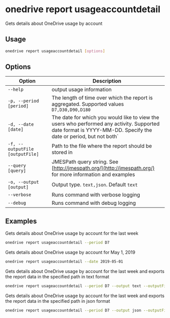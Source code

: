 # onedrive report usageaccountdetail

Gets details about OneDrive usage by account

## Usage

```sh
onedrive report usageaccountdetail [options]
```

## Options

Option|Description
------|-----------
`--help`|output usage information
`-p, --period [period]`|The length of time over which the report is aggregated. Supported values `D7,D30,D90,D180`
`-d, --date [date]`|The date for which you would like to view the users who performed any activity. Supported date format is YYYY-MM-DD. Specify the date or period, but not both`
`-f, --outputFile [outputFile]`|Path to the file where the report should be stored in
`--query [query]`|JMESPath query string. See [http://jmespath.org/](http://jmespath.org/) for more information and examples
`-o, --output [output]`|Output type. `text,json`. Default `text`
`--verbose`|Runs command with verbose logging
`--debug`|Runs command with debug logging

## Examples

Gets details about OneDrive usage by account for the last week

```sh
onedrive report usageaccountdetail --period D7
```

Gets details about OneDrive usage by account for May 1, 2019

```sh
onedrive report usageaccountdetail --date 2019-05-01
```

Gets details about OneDrive usage by account for the last week and exports the report data in the specified path in text format

```sh
onedrive report usageaccountdetail --period D7 --output text --outputFile 'onedriveusageaccountdetail.txt'
```

Gets details about OneDrive usage by account for the last week and exports the report data in the specified path in json format

```sh
onedrive report usageaccountdetail --period D7 --output json --outputFile 'onedriveusageaccountdetail.json'
```

